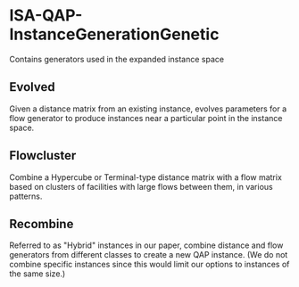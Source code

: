 # ISA-QAP-InstanceGenerationGenetic

Contains generators used in the expanded instance space

## Evolved

Given a distance matrix from an existing instance, evolves parameters for a flow generator to produce instances near a particular point in the instance space.

## Flowcluster

Combine a Hypercube or Terminal-type distance matrix with a flow matrix based on clusters of facilities with large flows between them, in various patterns. 

## Recombine

Referred to as "Hybrid" instances in our paper, combine distance and flow generators from different classes to create a new QAP instance. (We do not combine specific instances since this would limit our options to instances of the same size.)